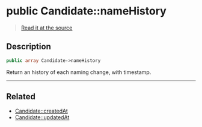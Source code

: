 # public Candidate::nameHistory

> [Read it at the source](https://github.com/julien-boudry/Condorcet/blob/master/src/Candidate.php#L16)

## Description    

```php
public array Candidate->nameHistory 
```

Return an history of each naming change, with timestamp.

---------------------------------------

## Related

* [Candidate::createdAt](/Docs/api-reference/Candidate%20Class/Candidate--createdAt.md)    
* [Candidate::updatedAt](/Docs/api-reference/Candidate%20Class/Candidate--updatedAt.md)    
